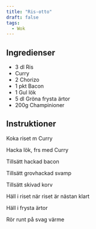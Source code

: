 ```yaml
---
title: "Ris-otto"
draft: false
tags:
  - Wok
---
```


## Ingredienser
- 3 dl Ris
- Curry
- 2 Chorizo
- 1 pkt Bacon
- 1 Gul lök
- 5 dl Gröna frysta ärtor
- 200g Champinioner

## Instruktioner
Koka riset m Curry

Hacka lök, frs med Curry

Tillsätt hackad bacon

Tillsätt grovhackad svamp

Tillsätt skivad korv

Häll i riset när riset är nästan klart

Häll i frysta ärtor

Rör runt på svag värme
